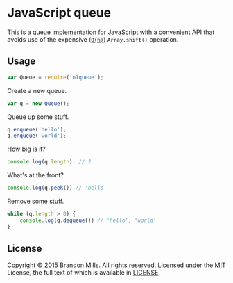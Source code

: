 # JavaScript queue

This is a queue implementation for JavaScript with a convenient API that avoids use of the expensive ([`O(n)`](http://stackoverflow.com/a/11535121)) `Array.shift()` operation.

## Usage

```js
var Queue = require('o1queue');
```

Create a new queue.

```js
var q = new Queue();
```

Queue up some stuff.

```js
q.enqueue('hello');
q.enqueue('world');
```

How big is it?

```js
console.log(q.length); // 2
```

What's at the front?

```js
console.log(q.peek()) // 'hello'
```

Remove some stuff.

```js
while (q.length > 0) {
	console.log(q.dequeue()) // 'hello', 'world'
}
```

## License

Copyright &copy; 2015 Brandon Mills. All rights reserved. Licensed under the MIT License, the full text of which is available in [LICENSE](LICENSE).
